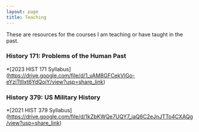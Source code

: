 ```yaml
---
layout: page
title: Teaching
---
```

These are resources for the courses I am teaching or have taught in the past.

### History 171: Problems of the Human Past
*[2023 HIST 171 Syllabus] (https://drive.google.com/file/d/1_vAM8GFCekVIGo-eYziTtlIxt6YdQoiY/view?usp=share_link)



### History 379: US Military History
*[2021 HIST 379 Syllabus] (https://drive.google.com/file/d/1kZbKWQe7UQY7_iaQ6C2eJnJTTo4CXAQg/view?usp=share_link)
